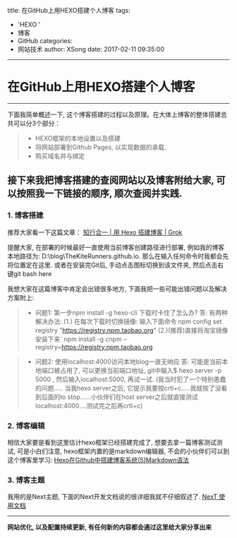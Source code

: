 title: 在GitHub上用HEXO搭建个人博客
tags:
  - 'HEXO '
  - 博客
  - GitHub
categories:
  - 网站技术
author: XSong
date: 2017-02-11 09:35:00
---
# 在GitHub上用HEXO搭建个人博客


----------

下面我简单概述一下, 这个博客搭建的过程以及原理。在大体上博客的整体搭建总共可以分3个部分：

> * HEXO框架的本地设置以及搭建 
> * 将网站部署到Github Pages, 以实现数据的承载. 
> * 购买域名并与绑定

<!-- more -->

## 接下来我把博客搭建的查阅网站以及博客附给大家, 可以按照我一下链接的顺序, 顺次查阅并实践. 

### 1. 博客搭建 
推荐大家看一下这篇文章：
[知行合一 | 用 Hexo 搭建博客 | Grok](http://lowrank.science/Hexo-Github/)

提醒大家, 在部署的时候最好一直使用当前博客创建路径进行部署, 例如我的博客本地路径为: D:\blog\TheKiteRunners.github.io. 那么在输入任何命令时我都会先将位置定在这里. 
或者在安装完Git后, 手动点击图标切换到该文件夹, 然后点击右键git bash here

我想大家在这篇博客中肯定会出错很多地方, 下面我把一些可能出错问题以及解决方案附上:
> * 问题1: 
第一步npm install -g hexo-cli 下载时卡住了怎么办? 
答: 有两种解决办法: 
(1.) 在每次下载时切换镜像: 输入下面命令 
npm config set registry "https://registry.npm.taobao.org" 
(2.)(推荐)直接将淘宝镜像安装下来` 
npm install -g cnpm –registry=https://registry.npm.taobao.org

> * 问题2:
使用localhost:4000访问本地blog一直无响应 
答: 可能是当前本地端口被占用了, 可以更换当前端口地址, git中输入$ hexo server -p 5000 , 然后输入localhost:5000, 再试一试. (我当时犯了一个特别愚蠢的问题….. 当我hexo server之后, 它提示我要按crtl+c…..我就按了没看到后面的to stop……小伙伴们在host server之后就直接测试localhost:4000….测试完之后再crtl+c)

### 2. 博客编辑
相信大家要是看到这里估计hexo框架已经搭建完成了, 想要去拿一篇博客测试测试, 可是小白们注意, hexo框架内置的是markdown编辑器, 不会的小伙伴们可以到这个博客里学习:
[Hexo在Github中搭建博客系统(5)Markdown语法](http://blog.csdn.net/chwshuang/article/details/52350551)

### 3. 博客主题
我用的是Next主题, 下面的Next开发文档说的很详细我就不仔细叙述了. 
[NexT 使用文档 ](https://github.com/iissnan/hexo-theme-next)

----------

**网站优化, 以及配置持续更新, 有任何新的内容都会通过这里给大家分享出来**
